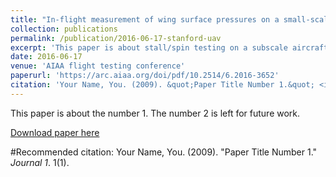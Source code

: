 ```yaml
---
title: "In-flight measurement of wing surface pressures on a small-scale uav during stall/spin maneuvers"
collection: publications
permalink: /publication/2016-06-17-stanford-uav
excerpt: 'This paper is about stall/spin testing on a subscale aircraft.'
date: 2016-06-17
venue: 'AIAA flight testing conference'
paperurl: 'https://arc.aiaa.org/doi/pdf/10.2514/6.2016-3652'
citation: 'Your Name, You. (2009). &quot;Paper Title Number 1.&quot; <i>Journal 1</i>. 1(1).'
---
```

This paper is about the number 1. The number 2 is left for future work.

[Download paper here](http://academicpages.github.io/files/paper1.pdf)

#Recommended citation: Your Name, You. (2009). "Paper Title Number 1." <i>Journal 1</i>. 1(1).
